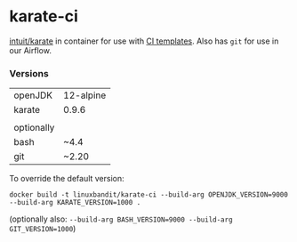 # karate-ci

[intuit/karate](https://github.com/intuit/karate) in container for use with [CI templates](https://github.com/jobtome-labs/ci-templates/). Also has `git` for use in our Airflow.

### Versions
|||
|-|-|
| openJDK | 12-alpine |
| karate | 0.9.6 |
|||
|optionally||
| bash | ~4.4 |
| git | ~2.20 |

To override the default version:

`docker build -t linuxbandit/karate-ci --build-arg OPENJDK_VERSION=9000 --build-arg KARATE_VERSION=1000 .`

(optionally also: `--build-arg BASH_VERSION=9000 --build-arg GIT_VERSION=1000`)
